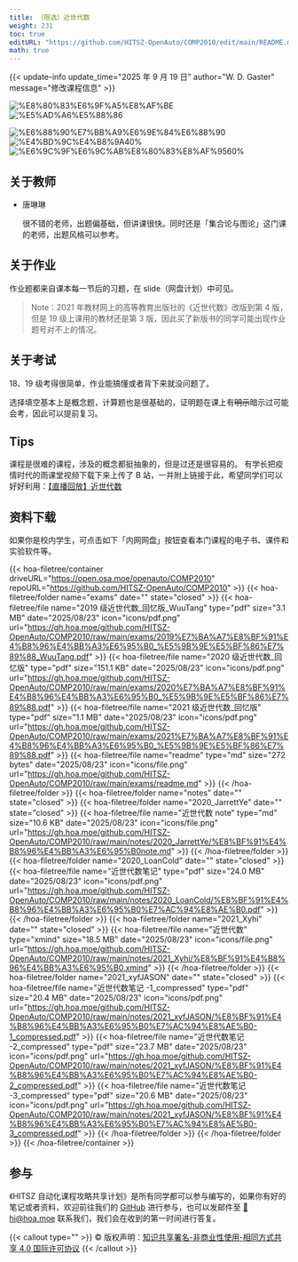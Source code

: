 ```yaml
---
title: （限选）近世代数
weight: 231
toc: true
editURL: "https://github.com/HITSZ-OpenAuto/COMP2010/edit/main/README.md"
math: true
---
```


{{< update-info update_time="2025 年 9 月 19 日" author="W. D. Gaster" message="修改课程信息" >}}

<!--
1. 通过 [Shields.io](https://shields.io/) 生成如下的徽章，标注课程的基本信息。
2. 请根据课程的具体内容增删仓库的子文件夹。子文件夹建议使用小写英文，如果需要附加说明，则添加 README.md。注意，添加 README 后 .gitkeep 文件仍需保留。
3. 关于课程的描述可以不止以下几个方面，酌情增删。
4. hoa.moe 生成本课程对应页面后，请将页面链接复制到 GitHub 仓库的 About/Website 中。
5. 可以在 GitHub 页面的 About/Topics 中为课程添加话题名称。
-->

<div class="hoa-badge">

![%E8%80%83%E6%9F%A5%E8%AF%BE](https://img.shields.io/badge/%E8%80%83%E6%9F%A5%E8%AF%BE-green)
![%E5%AD%A6%E5%88%86](https://img.shields.io/badge/%E5%AD%A6%E5%88%86-2-moccasin)

![%E6%88%90%E7%BB%A9%E6%9E%84%E6%88%90](https://img.shields.io/badge/%E6%88%90%E7%BB%A9%E6%9E%84%E6%88%90-gold)
![%E4%BD%9C%E4%B8%9A40%](https://img.shields.io/badge/%E4%BD%9C%E4%B8%9A-40%25-wheat)
![%E6%9C%9F%E6%9C%AB%E8%80%83%E8%AF%9560%](https://img.shields.io/badge/%E6%9C%9F%E6%9C%AB%E8%80%83%E8%AF%95-60%25-wheat)

</div>

## 关于教师

- 唐琳琳

  很不错的老师，出题偏基础，但讲课很快。同时还是「集合论与图论」这门课的老师，出题风格可以参考。

## 关于作业

作业题都来自课本每一节后的习题，在 slide（网盘计划）中可见。

> Note：2021 年教材网上的高等教育出版社的《近世代数》改版到第 4 版，但是 19 级上课用的教材还是第 3 版，因此买了新版书的同学可能出现作业题号对不上的情况。

## 关于考试

18、19 级考得很简单，作业能搞懂或者背下来就没问题了。

选择填空基本上是概念题，计算题也是很基础的，证明题在课上有~~明示~~暗示过可能会考，因此可以提前复习。

## Tips

课程是很难的课程，涉及的概念都挺抽象的，但是过还是很容易的。
有学长把疫情时代的雨课堂视频下载下来上传了 B 站，一并附上链接于此，希望同学们可以好好利用：[【直播回放】近世代数](https://www.bilibili.com/video/BV1GT4y1o7oc/)

## 资料下载

如果你是校内学生，可点击如下「内网网盘」按钮查看本门课程的电子书、课件和实验软件等。

{{< hoa-filetree/container driveURL="https://open.osa.moe/openauto/COMP2010" repoURL="https://github.com/HITSZ-OpenAuto/COMP2010" >}}
{{< hoa-filetree/folder name="exams" date="" state="closed" >}}
{{< hoa-filetree/file name="2019 级近世代数_回忆版_WuuTang" type="pdf" size="3.1 MB" date="2025/08/23" icon="icons/pdf.png" url="https://gh.hoa.moe/github.com/HITSZ-OpenAuto/COMP2010/raw/main/exams/2019%E7%BA%A7%E8%BF%91%E4%B8%96%E4%BB%A3%E6%95%B0_%E5%9B%9E%E5%BF%86%E7%89%88_WuuTang.pdf" >}}
{{< hoa-filetree/file name="2020 级近世代数_回忆版" type="pdf" size="151.1 KB" date="2025/08/23" icon="icons/pdf.png" url="https://gh.hoa.moe/github.com/HITSZ-OpenAuto/COMP2010/raw/main/exams/2020%E7%BA%A7%E8%BF%91%E4%B8%96%E4%BB%A3%E6%95%B0_%E5%9B%9E%E5%BF%86%E7%89%88.pdf" >}}
{{< hoa-filetree/file name="2021 级近世代数_回忆版" type="pdf" size="1.1 MB" date="2025/08/23" icon="icons/pdf.png" url="https://gh.hoa.moe/github.com/HITSZ-OpenAuto/COMP2010/raw/main/exams/2021%E7%BA%A7%E8%BF%91%E4%B8%96%E4%BB%A3%E6%95%B0_%E5%9B%9E%E5%BF%86%E7%89%88.pdf" >}}
{{< hoa-filetree/file name="readme" type="md" size="272 bytes" date="2025/08/23" icon="icons/file.png" url="https://gh.hoa.moe/github.com/HITSZ-OpenAuto/COMP2010/raw/main/exams/readme.md" >}}
{{< /hoa-filetree/folder >}}
{{< hoa-filetree/folder name="notes" date="" state="closed" >}}
{{< hoa-filetree/folder name="2020_JarrettYe" date="" state="closed" >}}
{{< hoa-filetree/file name="近世代数 note" type="md" size="10.6 KB" date="2025/08/23" icon="icons/file.png" url="https://gh.hoa.moe/github.com/HITSZ-OpenAuto/COMP2010/raw/main/notes/2020_JarrettYe/%E8%BF%91%E4%B8%96%E4%BB%A3%E6%95%B0note.md" >}}
{{< /hoa-filetree/folder >}}
{{< hoa-filetree/folder name="2020_LoanCold" date="" state="closed" >}}
{{< hoa-filetree/file name="近世代数笔记" type="pdf" size="24.0 MB" date="2025/08/23" icon="icons/pdf.png" url="https://gh.hoa.moe/github.com/HITSZ-OpenAuto/COMP2010/raw/main/notes/2020_LoanCold/%E8%BF%91%E4%B8%96%E4%BB%A3%E6%95%B0%E7%AC%94%E8%AE%B0.pdf" >}}
{{< /hoa-filetree/folder >}}
{{< hoa-filetree/folder name="2021_Xyhi" date="" state="closed" >}}
{{< hoa-filetree/file name="近世代数" type="xmind" size="18.5 MB" date="2025/08/23" icon="icons/file.png" url="https://gh.hoa.moe/github.com/HITSZ-OpenAuto/COMP2010/raw/main/notes/2021_Xyhi/%E8%BF%91%E4%B8%96%E4%BB%A3%E6%95%B0.xmind" >}}
{{< /hoa-filetree/folder >}}
{{< hoa-filetree/folder name="2021_xyfJASON" date="" state="closed" >}}
{{< hoa-filetree/file name="近世代数笔记 -1_compressed" type="pdf" size="20.4 MB" date="2025/08/23" icon="icons/pdf.png" url="https://gh.hoa.moe/github.com/HITSZ-OpenAuto/COMP2010/raw/main/notes/2021_xyfJASON/%E8%BF%91%E4%B8%96%E4%BB%A3%E6%95%B0%E7%AC%94%E8%AE%B0-1_compressed.pdf" >}}
{{< hoa-filetree/file name="近世代数笔记 -2_compressed" type="pdf" size="23.7 MB" date="2025/08/23" icon="icons/pdf.png" url="https://gh.hoa.moe/github.com/HITSZ-OpenAuto/COMP2010/raw/main/notes/2021_xyfJASON/%E8%BF%91%E4%B8%96%E4%BB%A3%E6%95%B0%E7%AC%94%E8%AE%B0-2_compressed.pdf" >}}
{{< hoa-filetree/file name="近世代数笔记 -3_compressed" type="pdf" size="20.6 MB" date="2025/08/23" icon="icons/pdf.png" url="https://gh.hoa.moe/github.com/HITSZ-OpenAuto/COMP2010/raw/main/notes/2021_xyfJASON/%E8%BF%91%E4%B8%96%E4%BB%A3%E6%95%B0%E7%AC%94%E8%AE%B0-3_compressed.pdf" >}}
{{< /hoa-filetree/folder >}}
{{< /hoa-filetree/folder >}}
{{< /hoa-filetree/container >}}

## 参与

《HITSZ 自动化课程攻略共享计划》是所有同学都可以参与编写的，如果你有好的笔记或者资料，欢迎前往我们的 [GitHub](https://github.com/HITSZ-OpenAuto) 进行参与，也可以发邮件至 [📮hi@hoa.moe](mailto:hi@hoa.moe) 联系我们，我们会在收到的第一时间进行答复。

{{< callout type="" >}}
  © 版权声明：[知识共享署名-非商业性使用-相同方式共享 4.0 国际许可协议](https://creativecommons.org/licenses/by-nc-sa/4.0/)
{{< /callout >}}

